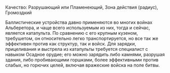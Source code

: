 Качество: Разрушающий или Пламенеющий, Зона действия (радиус), Громоздкий

Баллистические устройства давно применяются во многих войнах Альберетора, и чаще всего используемым из них, тогда и сейчас, является катапульта. По сравнению с его крупным кузеном, требушетом, он относительно легко транспортируется, но все так же эффективен против как структур, так и войск. Для зарядки, прицеливания и выстрела из катапульты требуется специалист с навыком Осадное орудие; его можно зарядить либо камнями, разрушая здания, либо пробивающими горшками, более эффективными против слабых, но горючих целей, включая вражеские войска на поле битвы.